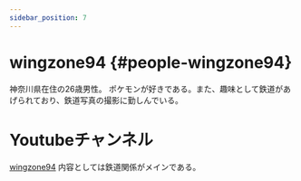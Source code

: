 ```yaml
---
sidebar_position: 7
---
```


# wingzone94 {#people-wingzone94}

神奈川県在住の26歳男性。
ポケモンが好きである。また、趣味として鉄道があげられており、鉄道写真の撮影に勤しんでいる。


# Youtubeチャンネル
[wingzone94](url)
内容としては鉄道関係がメインである。